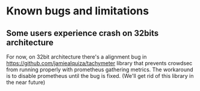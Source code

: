 # Known bugs and limitations

## Some users experience crash on 32bits architecture

For now, on 32bit architecture there's a alignment bug in
https://github.com/jamiealquiza/tachymeter library that prevents
crowdsec from running properly with prometheus gathering metrics.
The workaround is to disable prometheus until the bug is fixed.
(We'll get rid of this library in the near future)
